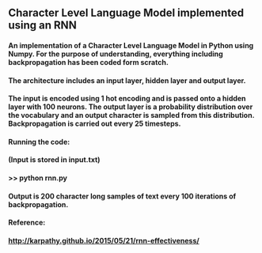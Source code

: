 ## Character Level Language Model implemented using an RNN

#### An implementation of a Character Level Language Model in Python using Numpy. For the purpose of understanding, everything including backpropagation has been coded form scratch.

#### The architecture includes an input layer, hidden layer and output layer.

#### The input is encoded using 1 hot encoding and is passed onto a hidden layer with 100 neurons. The output layer is a probability distribution over the vocabulary and an output character is sampled from this distribution. Backpropagation is carried out every 25 timesteps.

#### Running the code:

#### (Input is stored in input.txt)

#### >> python rnn.py

#### Output is 200 character long samples of text every 100 iterations of backpropagation.


#### Reference:
#### http://karpathy.github.io/2015/05/21/rnn-effectiveness/
